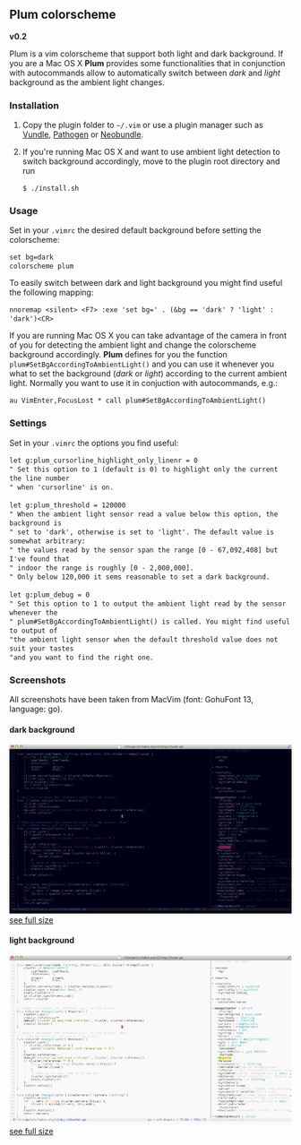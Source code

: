 ## Plum colorscheme

**v0.2**

Plum is a vim colorscheme that support both light and dark background.
If you are a Mac OS X **Plum** provides some functionalities that in conjunction
with autocommands allow to automatically switch between *dark* and *light* background
as the ambient light changes.


### Installation

1. Copy the plugin folder to `~/.vim` or use a plugin manager such as
[Vundle](https://github.com/gmarik/vundle), [Pathogen](https://github.com/tpope/vim-pathogen)
or [Neobundle](https://github.com/Shougo/neobundle.vim).

2. If you're running Mac OS X and want to use ambient light detection to switch background accordingly,
    move to the plugin root directory and run
    ```
    $ ./install.sh
    ```

### Usage

Set in your `.vimrc` the desired default background before setting the colorscheme:
```vim
set bg=dark
colorscheme plum
```

To easily switch between dark and light background you might find useful the following mapping:
```vim
nnoremap <silent> <F7> :exe 'set bg=' . (&bg == 'dark' ? 'light' : 'dark')<CR>
```

If you are running Mac OS X you can take advantage of the camera in front of you for detecting
the ambient light and change the colorscheme background accordingly.
**Plum** defines for you the function `plum#SetBgAccordingToAmbientLight()` and you can use it
whenever you what to set the background (*dark* or *light*) according to the current ambient light.
Normally you want to use it in conjuction with autocommands, e.g.:
```vim
au VimEnter,FocusLost * call plum#SetBgAccordingToAmbientLight()
```


### Settings

Set in your `.vimrc` the options you find useful:

```vim
let g:plum_cursorline_highlight_only_linenr = 0
" Set this option to 1 (default is 0) to highlight only the current the line number
" when 'cursorline' is on.

let g:plum_threshold = 120000
" When the ambient light sensor read a value below this option, the background is
" set to 'dark', otherwise is set to 'light'. The default value is somewhat arbitrary:
" the values read by the sensor span the range [0 - 67,092,408] but I've found that
" indoor the range is roughly [0 - 2,000,000].
" Only below 120,000 it sems reasonable to set a dark background.

let g:plum_debug = 0
" Set this option to 1 to output the ambient light read by the sensor whenever the
" plum#SetBgAccordingToAmbientLight() is called. You might find useful to output of
"the ambient light sensor when the default threshold value does not suit your tastes
"and you want to find the right one.
```


### Screenshots

All screenshots have been taken from MacVim (font: GohuFont 13, language: go).

#### dark background
![Screenshot](extra/dark.jpg "The plum colorscheme with dark background (language: go)")
[see full size](https://raw.github.com/gcmt/plum.vim/master/extra/dark.jpg)

#### light background
![Screenshot](extra/light.jpg "The plum colorscheme with light background (language: go)")
[see full size](https://raw.github.com/gcmt/plum.vim/master/extra/light.jpg)
